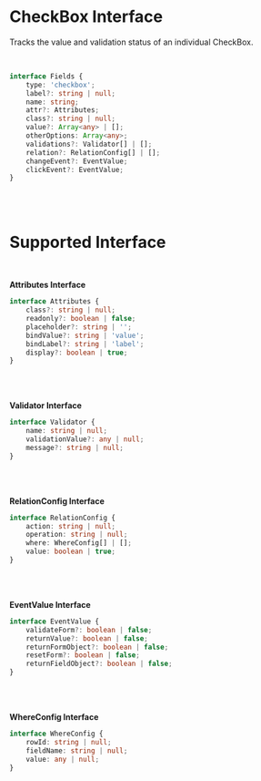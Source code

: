 # CheckBox Interface

Tracks the value and validation status of an individual CheckBox.

<br/>

```typescript
interface Fields {
    type: 'checkbox';
    label?: string | null;
    name: string;
    attr?: Attributes;
    class?: string | null;
    value?: Array<any> | [];
    otherOptions: Array<any>;
    validations?: Validator[] | [];
    relation?: RelationConfig[] | [];
    changeEvent?: EventValue;
    clickEvent?: EventValue;
}
```

<br/>
<br/>

# Supported Interface

<br/>

**Attributes Interface**

```typescript
interface Attributes {
    class?: string | null;
    readonly?: boolean | false;
    placeholder?: string | '';
    bindValue?: string | 'value';
    bindLabel?: string | 'label';
    display?: boolean | true;
}
```

<br/>
<br/>


**Validator Interface**

```typescript
interface Validator {
    name: string | null;
    validationValue?: any | null;
    message?: string | null;
}
```

<br/>
<br/>


**RelationConfig Interface**

```typescript
interface RelationConfig {
    action: string | null;
    operation: string | null;
    where: WhereConfig[] | [];
    value: boolean | true;
}
```

<br/>
<br/>


**EventValue Interface**

```typescript
interface EventValue {
    validateForm?: boolean | false;
    returnValue?: boolean | false;
    returnFormObject?: boolean | false;
    resetForm?: boolean | false;
    returnFieldObject?: boolean | false;
}
```

<br/>
<br/>


**WhereConfig Interface**

```typescript
interface WhereConfig {
    rowId: string | null;
    fieldName: string | null;
    value: any | null;
}
```